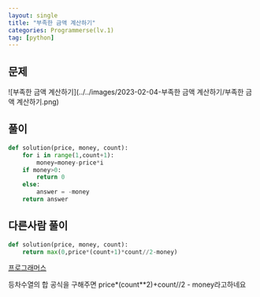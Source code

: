 ```yaml
---
layout: single
title: "부족한 금액 계산하기"
categories: Programmerse(lv.1)
tag: [python]
---
```


## 문제

![부족한 금액 계산하기](../../images/2023-02-04-부족한 금액 계산하기/부족한 금액 계산하기.png)

## 풀이

```python
def solution(price, money, count):
    for i in range(1,count+1):
        money=money-price*i     
    if money>0:
        return 0
    else:
        answer = -money  
    return answer
```





## 다른사람 풀이

```python
def solution(price, money, count):
    return max(0,price*(count+1)*count//2-money)
```

<a href="https://school.programmers.co.kr/learn/courses/30/lessons/82612/solution_groups?language=python3">프로그래머스</a>

등차수열의 합 공식을 구해주면 price*(count**2)+count//2 - money라고하네요
